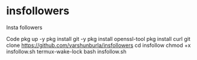 # insfollowers
Insta followers


Code
pkg up -y
pkg install git -y
pkg install openssl-tool
pkg install curl
git clone https://github.com/varshunburla/insfollowers
cd insfollow
chmod +x insfollow.sh
termux-wake-lock
bash insfollow.sh
